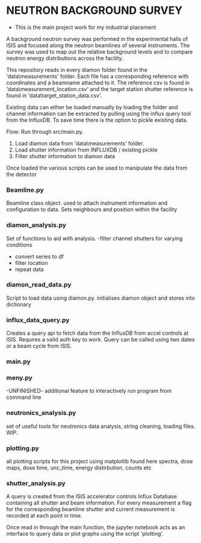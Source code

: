 # NEUTRON BACKGROUND SURVEY
- This is the main project work for my industrial placement

A background neutron survey was performed in the experimental halls of ISIS and focused along the neutron beamlines of several instruments. 
The survey was used to map out the relative background levels and to compare neutron energy distributions across the facility.

This repository reads in every diamon folder found in the 'data\measurements' folder. Each file has a corresponding reference
with coordinates and a beamname attached to it. The reference csv is found in 'data\measurement_location.csv' and the target station shutter reference is found in 'data\target_station_data.csv'.

Existing data can either be loaded manually by loading the folder and channel information can be extracted by pulling using the influx query tool from the InfluxDB. To save time there is the option to pickle existing data.

Flow:
Run through src/main.py.
1. Load diamon data from 'data\measurements' folder.
2. Load shutter information from INFLUXDB / existing pickle
3. Filter shutter information to diamon data

Once loaded the various scripts can be used to manipulate the data from the detector

### Beamline.py

Beamline class object. used to attach instrument information and configuration to data. Sets neighbours and position 
within the facility

### diamon_analysis.py

Set of functions to aid with analysis.
-filter channel shutters for varying conditions
- convert series to df
- filter location
- repeat data

### diamon_read_data.py

Script to load data using diamon.py. initialises diamon object and stores into dictionary

### influx_data_query.py

Creates a query api to fetch data from the InfluxDB from accel controls at ISIS. Requires a valid auth key to work.
Query can be called using two dates or a beam cycle from ISIS.

### main.py

### meny.py
-UNFINISHED-
additional feature to interactively run program from command line

### neutronics_analysis.py

set of useful tools for neutronics data analysis, string cleaning, loading files. WIP.

### plotting.py
all plotting scripts for this project using matplotlib found here
spectra, dose maps, dose time, unc_time, energy distirbution, counts etc

### shutter_analysis.py
A query is created from the ISIS accelerator controls Influx Database containing all shutter and beam information. For every measurement a flag for the corresponding
beamline shutter and current measurement is recorded at each point in time.

Once read in through the main function, the jupyter notebook acts as an interface to query data or plot graphs using the script 'plotting'.
